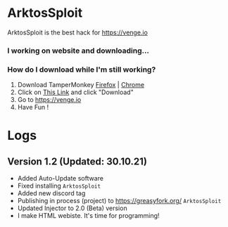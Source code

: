 # ArktosSploit
ArktosSploit is the best hack for https://venge.io 
### I working on website and downloading...
### How do I download while I'm still working?
1. Download TamperMonkey [Firefox](https://addons.mozilla.org/pl/firefox/addon/tampermonkey/) | [Chrome](https://chrome.google.com/webstore/detail/tampermonkey/dhdgffkkebhmkfjojejmpbldmpobfkfo)
2. Click on [This Link](https://github.com/Sn8ow/ArktosSploit/raw/officialsploit/skidsInjector_kickBypasser.user.js) and click "Download"
3. Go to https://venge.io
4. Have Fun !

# Logs
## Version 1.2 (Updated: 30.10.21)
- Added Auto-Update software
- Fixed installing ```ArktosSploit```
- Added new discord tag
- Publishing in process (project) to https://greasyfork.org/ ```ArktosSploit```
- Updated Injector to 2.0 (Beta) version
- I make HTML webiste. It's time for programming!
